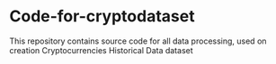 # Code-for-cryptodataset

This repository contains source code for all data processing, used on creation Cryptocurrencies Historical Data dataset
